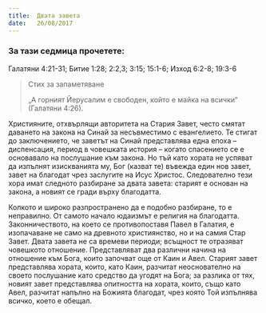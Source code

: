 ```yaml
---
title:  Двата завета
date:   26/08/2017
---
```


### За тази седмица прочетете:
Галатяни 4:21-31; Битие 1:28; 2:2,3; 3:15; 15:1-6; Изход 6:2-8; 19:3-6

> <p>Стих за запаметяване</p>
> „А горният Йерусалим е свободен, който е майка на всички“ (Галатяни 4:26).

Християните, отхвърлящи авторитета на Стария Завет, често смятат даването на закона на Синай за несъвместимо с евангелието. Те стигат до заключението, че заветът на Синай представлява една епоха – диспенсация, период в човешката история – когато спасението се е основавало на послушание към закона. Но тъй като хората не успяват да изпълнят изискванията му, Бог (казват те) въвежда един нов завет, завет на благодат чрез заслугите на Исус Христос. Следователно тези хора имат следното разбиране за двата завета: старият е основан на закона, а новият се гради върху благодатта.

Колкото и широко разпространено да е подобно разбиране, то е неправилно. От самото начало юдаизмът е религия на благодатта. Законничеството, на което се противопоставя Павел в Галатия, е изопачаване не само на древното християнство, но и на самия Стар Завет. Двата завета не са времеви периоди; всъщност те отразяват човешкото отношение. Представляват два различни начина на отношение към Бога, които започват още от Каин и Авел. Старият завет представлява хората, които, като Каин, разчитат неоснователно на своето послушание като средство да угодят на Бога; за разлика от тях, новият завет представлява опитността на хората, които, също като Авел, разчитат напълно на Божията благодат, чрез която Той изпълнява всичко, което е обещал.